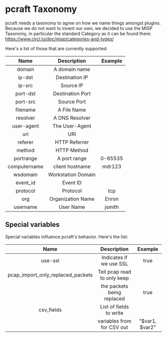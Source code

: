 pcraft Taxonomy
===============

pcraft needs a taxonomy to agree on how we name things amongst plugins. Because we do not want to invent our own, we
decided to use the MISP Taxonomy, in particular the standard Category as it can be found there: https://www.circl.lu/doc/misp/categories-and-types/

Here's a list of those that are currently supported:

| Name         | Description        | Example |
|:------------:|:------------------:|:-------:|
| domain       | A domain name      |         |
| ip-dst       | Destination IP     |         |
| ip-src       | Source IP          |         |
| port-dst     | Destination Port   |         |
| port-src     | Source Port        |         |
| filename     | A File Name        |         |
| resolver     | A DNS Resolver     |         |
| user-agent   | The User-Agent     |         |
| uri          | URI                |         |
| referer      | HTTP Referrer      |         |
| method       | HTTP Method        |         |
| portrange    | A port range       | 0-65535 |
| computername | client hostname    | mdr123  |
| wsdomain     | Workstation Domain |         |
| event_id     | Event ID           |         |
| protocol     | Protocol           | tcp     |
| org          | Organization Name  | Enron   |
| username     | User Name          | jsmith  |

Special variables
-----------------

Special variables influence pcraft's behavior. Here's the list:

| Name                              | Description                 | Example        |
|:---------------------------------:|:---------------------------:|:--------------:|
| use-ssl                           | Indicates if we use SSL     | true           |
| pcap_import_only_replaced_packets | Tell pcap read to only keep |                |
|                                   | the packets being replaced  | true           |
| csv_fields                        | List of fields to write     |                |
|                                   | variables from for CSV out  | "$var1, $var2" |

